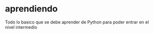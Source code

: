 # aprendiendo
Todo lo basico que se debe aprender de Python para poder entrar en el nivel intermedio
